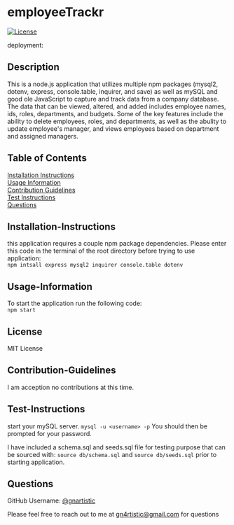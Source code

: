# employeeTrackr
  [![License](https://img.shields.io/badge/License-MIT-yellow.svg)](https://opensource.org/licenses/MIT)
  
  deployment:  
  ## Description
  
  This is a node.js application that utilizes multiple npm packages (mysql2, dotenv, express, console.table, inquirer, and save) as well as mySQL and good ole JavaScript to capture and track data from a company database. The data that can be viewed, altered, and added includes employee names, ids, roles, departments, and budgets. Some of the key features include the ability to delete employees, roles, and departments, as well as the abulity to update employee's manager, and views employees based on department and assigned managers.
  
  ## Table of Contents
  
  [Installation Instructions](#installation-instructions)  
  [Usage Information](#usage-information)  
  [Contribution Guidelines](#contribution-guidelines)  
  [Test Instructions](#test-instructions)  
  [Questions](#questions)  
  
  ## Installation-Instructions
  
  this application requires a couple npm package dependencies. Please enter this code in the terminal of the root directory before trying to use application:  
  ```npm intsall express mysql2 inquirer console.table dotenv ```
  
  ## Usage-Information
  
  To start the application run the following code:  
  ```npm start```
  
  ## License
  
  MIT License
  
  ## Contribution-Guidelines
  
  I am acception no contributions at this time.
  
  ## Test-Instructions
  start your mySQL server.
  ```mysql -u <username> -p```
  You should then be prompted for your password.

  I have included a schema.sql and seeds.sql file for testing purpose that can be sourced with: ```source db/schema.sql``` and ```source db/seeds.sql``` prior to starting application.
  
  
  ## Questions
  
  GitHub Username: [@gnartistic](https://github.com/gnartistic)  
  
  Please feel free to reach out to me at [gn4rtistic@gmail.com](mailto:gn4rtistic@gmail.com) for questions

